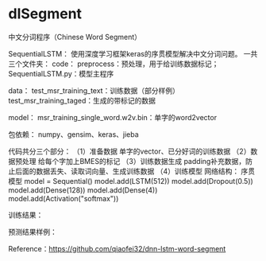 # dlSegment
中文分词程序（Chinese Word Segment）


SequentialLSTM：
使用深度学习框架keras的序贯模型解决中文分词问题。
一共三个文件夹：
code：
preprocess：预处理，用于给训练数据标记；
SequentialLSTM.py：模型主程序

data：
test_msr_training_text：训练数据（部分样例）
test_msr_training_taged：生成的带标记的数据

model：
msr_training_single_word.w2v.bin：单字的word2vector

包依赖：
numpy、gensim、keras、jieba

代码共分三个部分：
（1）准备数据
单字的vector、已分好词的训练数据
（2）数据预处理
给每个字加上BMES的标记
（3）训练数据生成
padding补充数据，防止后面的数据丢失、读取词向量、生成训练数据
（4）训练模型
网络结构：
序贯模型
model = Sequential()
model.add(LSTM(512))
model.add(Dropout(0.5))
model.add(Dense(128))
model.add(Dense(4))
model.add(Activation("softmax"))


训练结果：


预测结果样例：


Reference：https://github.com/qiaofei32/dnn-lstm-word-segment


